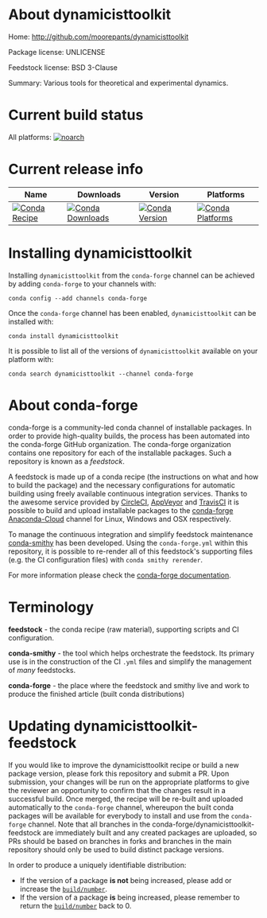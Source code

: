 About dynamicisttoolkit
=======================

Home: http://github.com/moorepants/dynamicisttoolkit

Package license: UNLICENSE

Feedstock license: BSD 3-Clause

Summary: Various tools for theoretical and experimental dynamics.



Current build status
====================

All platforms:
[![noarch](https://img.shields.io/circleci/project/github/conda-forge/dynamicisttoolkit-feedstock/master.svg?label=noarch)](https://circleci.com/gh/conda-forge/dynamicisttoolkit-feedstock)

Current release info
====================

| Name | Downloads | Version | Platforms |
| --- | --- | --- | --- |
| [![Conda Recipe](https://img.shields.io/badge/recipe-dynamicisttoolkit-green.svg)](https://anaconda.org/conda-forge/dynamicisttoolkit) | [![Conda Downloads](https://img.shields.io/conda/dn/conda-forge/dynamicisttoolkit.svg)](https://anaconda.org/conda-forge/dynamicisttoolkit) | [![Conda Version](https://img.shields.io/conda/vn/conda-forge/dynamicisttoolkit.svg)](https://anaconda.org/conda-forge/dynamicisttoolkit) | [![Conda Platforms](https://img.shields.io/conda/pn/conda-forge/dynamicisttoolkit.svg)](https://anaconda.org/conda-forge/dynamicisttoolkit) |

Installing dynamicisttoolkit
============================

Installing `dynamicisttoolkit` from the `conda-forge` channel can be achieved by adding `conda-forge` to your channels with:

```
conda config --add channels conda-forge
```

Once the `conda-forge` channel has been enabled, `dynamicisttoolkit` can be installed with:

```
conda install dynamicisttoolkit
```

It is possible to list all of the versions of `dynamicisttoolkit` available on your platform with:

```
conda search dynamicisttoolkit --channel conda-forge
```


About conda-forge
=================

conda-forge is a community-led conda channel of installable packages.
In order to provide high-quality builds, the process has been automated into the
conda-forge GitHub organization. The conda-forge organization contains one repository
for each of the installable packages. Such a repository is known as a *feedstock*.

A feedstock is made up of a conda recipe (the instructions on what and how to build
the package) and the necessary configurations for automatic building using freely
available continuous integration services. Thanks to the awesome service provided by
[CircleCI](https://circleci.com/), [AppVeyor](http://www.appveyor.com/)
and [TravisCI](https://travis-ci.org/) it is possible to build and upload installable
packages to the [conda-forge](https://anaconda.org/conda-forge)
[Anaconda-Cloud](http://docs.anaconda.org/) channel for Linux, Windows and OSX respectively.

To manage the continuous integration and simplify feedstock maintenance
[conda-smithy](http://github.com/conda-forge/conda-smithy) has been developed.
Using the ``conda-forge.yml`` within this repository, it is possible to re-render all of
this feedstock's supporting files (e.g. the CI configuration files) with ``conda smithy rerender``.

For more information please check the [conda-forge documentation](https://conda-forge.org/docs/).

Terminology
===========

**feedstock** - the conda recipe (raw material), supporting scripts and CI configuration.

**conda-smithy** - the tool which helps orchestrate the feedstock.
                   Its primary use is in the construction of the CI ``.yml`` files
                   and simplify the management of *many* feedstocks.

**conda-forge** - the place where the feedstock and smithy live and work to
                  produce the finished article (built conda distributions)


Updating dynamicisttoolkit-feedstock
====================================

If you would like to improve the dynamicisttoolkit recipe or build a new
package version, please fork this repository and submit a PR. Upon submission,
your changes will be run on the appropriate platforms to give the reviewer an
opportunity to confirm that the changes result in a successful build. Once
merged, the recipe will be re-built and uploaded automatically to the
`conda-forge` channel, whereupon the built conda packages will be available for
everybody to install and use from the `conda-forge` channel.
Note that all branches in the conda-forge/dynamicisttoolkit-feedstock are
immediately built and any created packages are uploaded, so PRs should be based
on branches in forks and branches in the main repository should only be used to
build distinct package versions.

In order to produce a uniquely identifiable distribution:
 * If the version of a package **is not** being increased, please add or increase
   the [``build/number``](http://conda.pydata.org/docs/building/meta-yaml.html#build-number-and-string).
 * If the version of a package **is** being increased, please remember to return
   the [``build/number``](http://conda.pydata.org/docs/building/meta-yaml.html#build-number-and-string)
   back to 0.